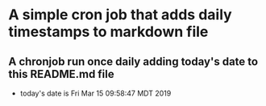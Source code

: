 A simple cron job that adds daily timestamps to markdown file
============================================================
## A chronjob run once daily adding today's date to this README.md file
* today's date is Fri Mar 15 09:58:47 MDT 2019
